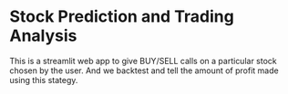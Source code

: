 # Stock Prediction and Trading Analysis 

This is a streamlit web app to give BUY/SELL calls on a particular stock chosen by the user. And we backtest and tell the amount of profit made using this stategy. 